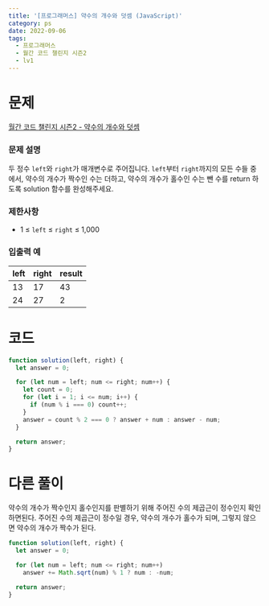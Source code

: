 ```yaml
---
title: '[프로그래머스] 약수의 개수와 덧셈 (JavaScript)'
category: ps
date: 2022-09-06
tags:
  - 프로그래머스
  - 월간 코드 챌린지 시즌2
  - lv1
---
```


# 문제

[월간 코드 챌린지 시즌2 - 약수의 개수와 덧셈](https://school.programmers.co.kr/learn/courses/30/lessons/77884)

### 문제 설명

두 정수 `left`와 `right`가 매개변수로 주어집니다. `left`부터 `right`까지의 모든 수들 중에서, 약수의 개수가 짝수인 수는 더하고, 약수의 개수가 홀수인 수는 뺀 수를 return 하도록 solution 함수를 완성해주세요.

### 제한사항

- 1 ≤ `left` ≤ `right` ≤ 1,000

### 입출력 예

| left | right | result |
| ---- | ----- | ------ |
| 13   | 17    | 43     |
| 24   | 27    | 2      |

# 코드

```js
function solution(left, right) {
  let answer = 0;

  for (let num = left; num <= right; num++) {
    let count = 0;
    for (let i = 1; i <= num; i++) {
      if (num % i === 0) count++;
    }
    answer = count % 2 === 0 ? answer + num : answer - num;
  }

  return answer;
}
```

# 다른 풀이

약수의 개수가 짝수인지 홀수인지를 판별하기 위해 주어진 수의 제곱근이 정수인지 확인하면된다. 주어진 수의 제곱근이 정수일 경우, 약수의 개수가 홀수가 되며, 그렇지 않으면 약수의 개수가 짝수가 된다.

```js
function solution(left, right) {
  let answer = 0;

  for (let num = left; num <= right; num++)
    answer += Math.sqrt(num) % 1 ? num : -num;

  return answer;
}
```
